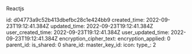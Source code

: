 Reactjs

id: d04773a9c52b413dbefbc28c1e424bb9
created_time: 2022-09-23T19:12:41.384Z
updated_time: 2022-09-23T19:12:41.384Z
user_created_time: 2022-09-23T19:12:41.384Z
user_updated_time: 2022-09-23T19:12:41.384Z
encryption_cipher_text: 
encryption_applied: 0
parent_id: 
is_shared: 0
share_id: 
master_key_id: 
icon: 
type_: 2